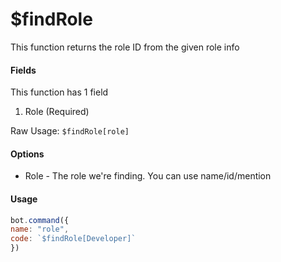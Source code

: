 # $findRole

This function returns the role ID from the given role info

#### Fields

This function has 1 field

1. Role \(Required\)

Raw Usage: `$findRole[role]`

#### Options

* Role - The role we're finding. You can use name/id/mention

#### Usage

```javascript
bot.command({
name: "role",
code: `$findRole[Developer]`
})
```

